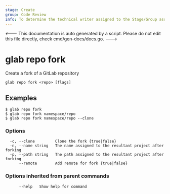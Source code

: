 ```yaml
---
stage: Create
group: Code Review
info: To determine the technical writer assigned to the Stage/Group associated with this page, see https://about.gitlab.com/handbook/product/ux/technical-writing/#assignments
---
```


<---
This documentation is auto generated by a script.
Please do not edit this file directly, check cmd/gen-docs/docs.go.
--->

# glab repo fork

Create a fork of a GitLab repository

```plaintext
glab repo fork <repo> [flags]
```

## Examples

```plaintext
$ glab repo fork
$ glab repo fork namespace/repo
$ glab repo fork namespace/repo --clone

```

### Options

```plaintext
  -c, --clone         Clone the fork {true|false}
  -n, --name string   The name assigned to the resultant project after forking
  -p, --path string   The path assigned to the resultant project after forking
      --remote        Add remote for fork {true|false}
```

### Options inherited from parent commands

```plaintext
      --help   Show help for command
```

